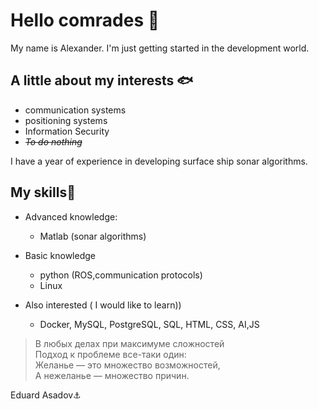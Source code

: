 # Hello comrades :dolphin:

My name is Alexander. I'm just getting started in the development world.

## A little about my interests :fish:
+ communication systems
+ positioning systems
+ Information Security
+ *~~To do nothing~~*

I have a year of experience in developing surface ship sonar algorithms.

## My skills:whale2:

+ Advanced knowledge:
  + Matlab (sonar algorithms) 
  
+ Basic knowledge
  + python (ROS,communication protocols)
  + Linux

+ Also interested ( I would like to learn))
  + Docker, MySQL, PostgreSQL, SQL, HTML, CSS, AI,JS

> В любых делах при максимуме сложностей  
Подход к проблеме все-таки один:  
Желанье — это множество возможностей,  
А нежеланье — множество причин.   

Eduard Asadov:anchor:
